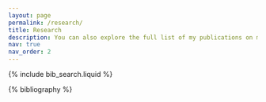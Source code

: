 ```yaml
---
layout: page
permalink: /research/
title: Research
description: You can also explore the full list of my publications on my <a href='https://scholar.google.co.uk/citations?user=xZr9WQMAAAAJ&amp;hl=en'><u>Google Scholar</u></a> profile.
nav: true
nav_order: 2
---
```

<!-- _pages/publications.md -->
<!-- Bibsearch Feature -->
{% include bib_search.liquid %}
<div class="publications">
{% bibliography %}
</div>
